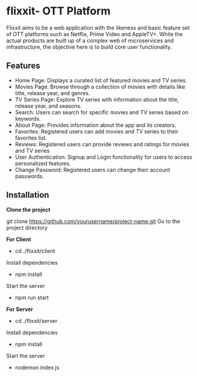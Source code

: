 # flixxit- OTT Platform 

Flixxit aims to be a web application with the likeness and basic feature set of OTT platforms such as Netflix, Prime Video and AppleTV+. While the actual products are built up of a complex web of microservices and infrastructure, the objective here is to build core user functionality.

## Features
- Home Page: Displays a curated list of featured movies and TV series.
- Movies Page: Browse through a collection of movies with details like title, release year, and genres.
- TV Series Page: Explore TV series with information about the title, release year, and seasons.
- Search: Users can search for specific movies and TV series based on keywords.
- About Page: Provides information about the app and its creators.
- Favorites: Registered users can add movies and TV series to their favorites list.
- Reviews: Registered users can provide reviews and ratings for movies and TV series
- User Authentication: Signup and Login functionality for users to access personalized features.
- Change Password: Registered users can change their account passwords.

## Installation

**Clone the project**

git clone https://github.com/yourusername/project-name.git
Go to the project directory

**For Client**
- cd ./flixxit/client

Install dependencies
- npm install

Start the server
- npm run start

**For Server**
- cd ./flixxit/server

Install dependencies
- npm install

Start the server
- nodemon index.js
